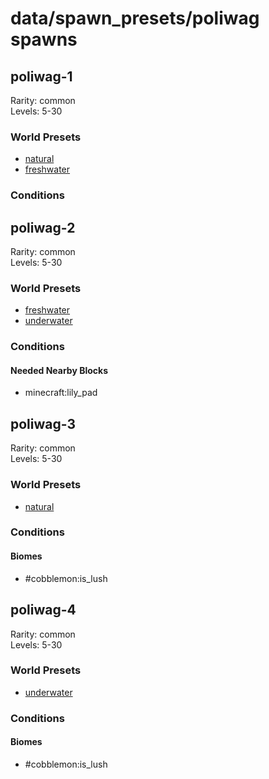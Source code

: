 # data/spawn_presets/poliwag spawns  
  
## poliwag-1  
Rarity: common  
Levels: 5-30  
  
### World Presets  
* [natural](/data/world_presets/natural.md)  
* [freshwater](/data/world_presets/freshwater.md)  
  
### Conditions  
  
## poliwag-2  
Rarity: common  
Levels: 5-30  
  
### World Presets  
* [freshwater](/data/world_presets/freshwater.md)  
* [underwater](/data/world_presets/underwater.md)  
  
### Conditions  
  
#### Needed Nearby Blocks  
  * minecraft:lily_pad
  
  
## poliwag-3  
Rarity: common  
Levels: 5-30  
  
### World Presets  
* [natural](/data/world_presets/natural.md)  
  
### Conditions  
  
#### Biomes  
  * #cobblemon:is_lush
  
  
## poliwag-4  
Rarity: common  
Levels: 5-30  
  
### World Presets  
* [underwater](/data/world_presets/underwater.md)  
  
### Conditions  
  
#### Biomes  
  * #cobblemon:is_lush
  
